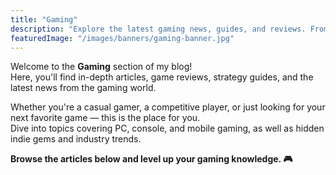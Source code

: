 ```yaml
---
title: "Gaming"
description: "Explore the latest gaming news, guides, and reviews. From AAA titles to indie gems, discover everything about the world of gaming."
featuredImage: "/images/banners/gaming-banner.jpg"
---
```


Welcome to the **Gaming** section of my blog!  
Here, you'll find in-depth articles, game reviews, strategy guides, and the latest news from the gaming world.

Whether you're a casual gamer, a competitive player, or just looking for your next favorite game — this is the place for you.  
Dive into topics covering PC, console, and mobile gaming, as well as hidden indie gems and industry trends.

**Browse the articles below and level up your gaming knowledge. 🎮**